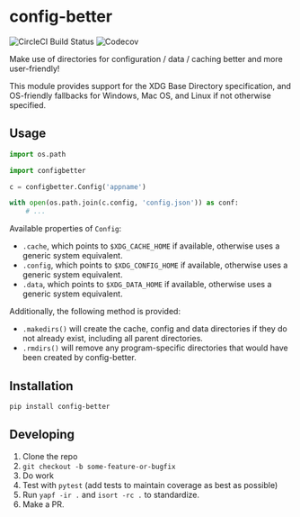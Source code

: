 # config-better

![CircleCI Build Status](https://img.shields.io/circleci/token/a23936ed1748d98b98003357c1e205619209af66/project/github/kade-robertson/config-better/master.svg?style=flat-square) ![Codecov](https://img.shields.io/codecov/c/github/kade-robertson/config-better.svg?style=flat-square)

Make use of directories for configuration / data / caching better and more user-friendly!

This module provides support for the XDG Base Directory specification, and OS-friendly fallbacks for Windows, Mac OS, and Linux if not otherwise specified.

## Usage

```python
import os.path

import configbetter

c = configbetter.Config('appname')

with open(os.path.join(c.config, 'config.json')) as conf:
    # ...
```

Available properties of `Config`:

- `.cache`, which points to `$XDG_CACHE_HOME` if available, otherwise uses a generic system equivalent.
- `.config`, which points to `$XDG_CONFIG_HOME` if available, otherwise uses a generic system equivalent.
- `.data`, which points to `$XDG_DATA_HOME` if available, otherwise uses a generic system equivalent.

Additionally, the following method is provided:

- `.makedirs()` will create the cache, config and data directories if they do not already exist, including all parent directories.
- `.rmdirs()` will remove any program-specific directories that would have been created by config-better.

## Installation

```bash
pip install config-better
```

## Developing

1. Clone the repo
2. `git checkout -b some-feature-or-bugfix`
3. Do work
4. Test with `pytest` (add tests to maintain coverage as best as possible)
5. Run `yapf -ir .` and `isort -rc .` to standardize.
6. Make a PR.
